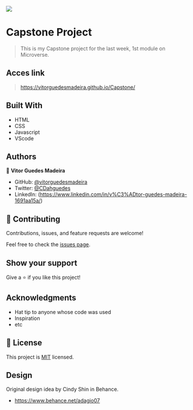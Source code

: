 ![](https://img.shields.io/badge/Microverse-blueviolet)

# Capstone Project

> This is my Capstone project for the last week, 1st module on Microverse.

## Acces link

> https://vitorguedesmadeira.github.io/Capstone/

## Built With

- HTML
- CSS
- Javascript
- VScode

## Authors

👤 **Vitor Guedes Madeira**

- GitHub: [@vitorguedesmadeira](https://github.com/VitorGuedesMadeira)
- Twitter: [@CDahguedes](https://twitter.com/CDahguedes)
- LinkedIn: (https://www.linkedin.com/in/v%C3%ADtor-guedes-madeira-1691aa15a/)

## 🤝 Contributing

Contributions, issues, and feature requests are welcome!

Feel free to check the [issues page](../../issues/).

## Show your support

Give a ⭐️ if you like this project!

## Acknowledgments

- Hat tip to anyone whose code was used
- Inspiration
- etc

## 📝 License

This project is [MIT](./MIT.md) licensed.

## Design

Original design idea by Cindy Shin in Behance.

- https://www.behance.net/adagio07

